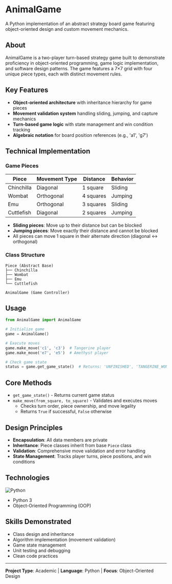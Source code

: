 # AnimalGame

A Python implementation of an abstract strategy board game featuring object-oriented design and custom movement mechanics.

## About

AnimalGame is a two-player turn-based strategy game built to demonstrate proficiency in object-oriented programming, game logic implementation, and software design patterns. The game features a 7×7 grid with four unique piece types, each with distinct movement rules.

## Key Features

- **Object-oriented architecture** with inheritance hierarchy for game pieces
- **Movement validation system** handling sliding, jumping, and capture mechanics
- **Turn-based game logic** with state management and win condition tracking
- **Algebraic notation** for board position references (e.g., 'a1', 'g7')

## Technical Implementation

### Game Pieces

| Piece | Movement Type | Distance | Behavior |
|-------|--------------|----------|----------|
| Chinchilla | Diagonal | 1 square | Sliding |
| Wombat | Orthogonal | 4 squares | Jumping |
| Emu | Orthogonal | 3 squares | Sliding |
| Cuttlefish | Diagonal | 2 squares | Jumping |

- **Sliding pieces**: Move up to their distance but can be blocked
- **Jumping pieces**: Move exactly their distance and cannot be blocked
- All pieces can move 1 square in their alternate direction (diagonal ↔ orthogonal)

### Class Structure
```
Piece (Abstract Base)
├── Chinchilla
├── Wombat
├── Emu
└── Cuttlefish

AnimalGame (Game Controller)
```

## Usage
```python
from AnimalGame import AnimalGame

# Initialize game
game = AnimalGame()

# Execute moves
game.make_move('c1', 'c3')  # Tangerine player
game.make_move('e7', 'e5')  # Amethyst player

# Check game state
status = game.get_game_state()  # Returns: 'UNFINISHED', 'TANGERINE_WON', or 'AMETHYST_WON'
```

## Core Methods

- `get_game_state()` - Returns current game status
- `make_move(from_square, to_square)` - Validates and executes moves
  - Checks turn order, piece ownership, and move legality
  - Returns `True` if successful, `False` otherwise

## Design Principles

- **Encapsulation**: All data members are private
- **Inheritance**: Piece classes inherit from base `Piece` class
- **Validation**: Comprehensive move validation and error handling
- **State Management**: Tracks player turns, piece positions, and win conditions

## Technologies

![Python](https://img.shields.io/badge/Python-3776AB?style=flat&logo=python&logoColor=white)

- Python 3
- Object-Oriented Programming (OOP)

## Skills Demonstrated

- Class design and inheritance
- Algorithm implementation (movement validation)
- Game state management
- Unit testing and debugging
- Clean code practices

---

**Project Type**: Academic | **Language**: Python | **Focus**: Object-Oriented Design
